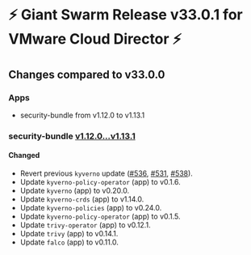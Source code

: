 # :zap: Giant Swarm Release v33.0.1 for VMware Cloud Director :zap:

## Changes compared to v33.0.0

### Apps

- security-bundle from v1.12.0 to v1.13.1

### security-bundle [v1.12.0...v1.13.1](https://github.com/giantswarm/security-bundle/compare/v1.12.0...v1.13.1)

#### Changed

- Revert previous `kyverno` update ([#536](https://github.com/giantswarm/security-bundle/pull/536), [#531](https://github.com/giantswarm/security-bundle/pull/531), [#538](https://github.com/giantswarm/security-bundle/pull/538)).
- Update `kyverno-policy-operator` (app) to v0.1.6.
- Update `kyverno` (app) to v0.20.0.
- Update `kyverno-crds` (app) to v1.14.0.
- Update `kyverno-policies` (app) to v0.24.0.
- Update `kyverno-policy-operator` (app) to v0.1.5.
- Update `trivy-operator` (app) to v0.12.1.
- Update `trivy` (app) to v0.14.1.
- Update `falco` (app) to v0.11.0.
